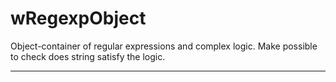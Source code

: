 # wRegexpObject

Object-container of regular expressions and complex logic. Make possible to check does string satisfy the logic.

_ _ _ _ _ _























